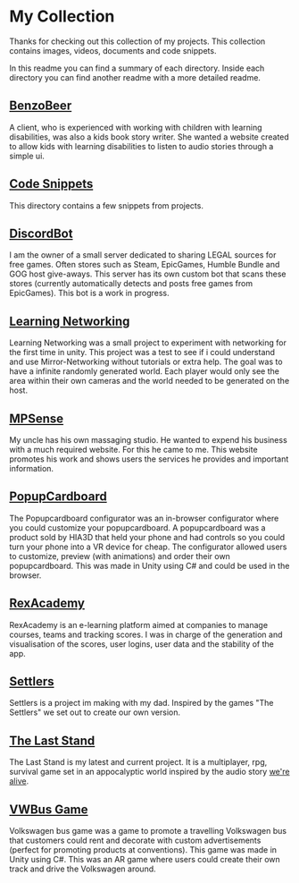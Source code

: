 # My Collection
Thanks for checking out this collection of my projects. This collection contains images, videos, documents and code snippets. 

In this readme you can find a summary of each directory. Inside each directory you can find another readme with a more detailed readme.

## [BenzoBeer](https://github.com/KWijkniet/Collection/tree/main/BenzoBeer)
A client, who is experienced with working with children with learning disabilities, was also a kids book story writer. She wanted a website created to allow kids with learning disabilities to listen to audio stories through a simple ui.

## [Code Snippets](https://github.com/KWijkniet/Collection/tree/main/Code%20Snippets)
This directory contains a few snippets from projects.

## [DiscordBot](https://github.com/KWijkniet/Collection/tree/main/DiscordBot)
I am the owner of a small server dedicated to sharing LEGAL sources for free games. Often stores such as Steam, EpicGames, Humble Bundle and GOG host give-aways. This server has its own custom bot that scans these stores (currently automatically detects and posts free games from EpicGames). This bot is a work in progress.

## [Learning Networking](https://github.com/KWijkniet/Collection/tree/main/Learning%20Networking)
Learning Networking was a small project to experiment with networking for the first time in unity. This project was a test to see if i could understand and use Mirror-Networking without tutorials or extra help. The goal was to have a infinite randomly generated world. Each player would only see the area within their own cameras and the world needed to be generated on the host.

## [MPSense](https://github.com/KWijkniet/Collection/tree/main/MPSense)
My uncle has his own massaging studio. He wanted to expend his business with a much required website. For this he came to me. This website promotes his work and shows users the services he provides and important information.

## [PopupCardboard](https://github.com/KWijkniet/Collection/tree/main/PopupCardboard)
The Popupcardboard configurator was an in-browser configurator where you could customize your popupcardboard. A popupcardboard was a product sold by HIA3D that held your phone and had controls so you could turn your phone into a VR device for cheap. The configurator allowed users to customize, preview (with animations) and order their own popupcardboard. This was made in Unity using C# and could be used in the browser.

## [RexAcademy](https://github.com/KWijkniet/Collection/tree/main/RexAcademy)
RexAcademy is an e-learning platform aimed at companies to manage courses, teams and tracking scores. I was in charge of the generation and visualisation of the scores, user logins, user data and the stability of the app.

## [Settlers](https://github.com/KWijkniet/Collection/tree/main/Settlers)
Settlers is a project im making with my dad. Inspired by the games "The Settlers" we set out to create our own version.

## [The Last Stand](https://github.com/KWijkniet/Collection/tree/main/The%20Last%20Stand)
The Last Stand is my latest and current project. It is a multiplayer, rpg, survival game set in an appocalyptic world inspired by the audio story [we're alive](https://www.waylandproductions.com/projects/were-alive/).

## [VWBus Game](https://github.com/KWijkniet/Collection/tree/main/VWBus%20Game)
Volkswagen bus game was a game to promote a travelling Volkswagen bus that customers could rent and decorate with custom advertisements (perfect for promoting products at conventions). This game was made in Unity using C#. This was an AR game where users could create their own track and drive the Volkswagen around.